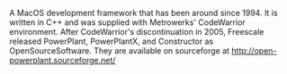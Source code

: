 A MacOS development framework that has been around since 1994.  It is written in C++ and was supplied with Metrowerks' CodeWarrior environment.  After CodeWarrior's discontinuation in 2005, Freescale released PowerPlant, PowerPlantX, and Constructor as OpenSourceSoftware.  They are available on sourceforge at http://open-powerplant.sourceforge.net/
